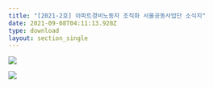 ```yaml
---
title: "[2021-2호] 아파트경비노동자 조직화 서울공동사업단 소식지"
date: 2021-09-08T04:11:13.928Z
type: download
layout: section_single
---
```



![](/uploads/3호-서울공동사업단소식지-시안-1_2.jpg)

![](/uploads/3호-서울공동사업단소식지-시안-1_4.jpg)